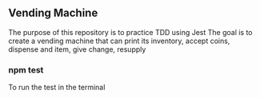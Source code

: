 ## Vending Machine

The purpose of this repository is to practice TDD using Jest
The goal is to create a vending machine that can print its inventory, accept coins, dispense and item, give change, resupply

### npm test

To run the test in the terminal
